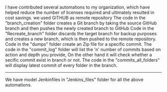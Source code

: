 I have contributed several automations to my organization, which have helped reduce the number of licenses required and ultimately resulted in cost savings.
we used GITHUB as remote repository
The code in the "branch_creation" folder creates a Git branch by taking the source GitHub branch and then pushes the newly created branch to GitHub
Code in the "Recreate_branch" folder discards the target branch for backup purposes and creates a new branch, which is then pushed to the remote repository.
Code in the "dumps" folder create an Zip file for a specific commit.
The code in the "commit_log" folder will list the 'n' number of commits based on action and depth you provide, On the other hand it will check whether a secific commit exist in branch or not.
The code in the "commits_all_folders" will display latest commit of every folder in the branch.
______________________________________________________________________________________
We have model Jenkinfiles in "Jenkins_files" folder for all the above automations.
